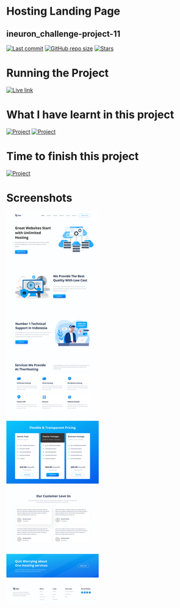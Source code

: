 # Hosting Landing Page
## ineuron_challenge-project-11

[![Last commit](https://img.shields.io/github/last-commit/iamkabilash/ineuron_challenge-project-11?style=flat-square)](#)
[![GitHub repo size](https://img.shields.io/github/repo-size/iamkabilash/ineuron_challenge-project-11?style=flat-square)](#)
[![Stars](https://img.shields.io/github/stars/iamkabilash/ineuron_challenge-project-11?style=social)](#)

# Running the Project
[![Live link](https://img.shields.io/badge/Live%20link-Click%20here-blue?style=for-the-badge&logo=appveyor)](https://merry-quokka-f5a944.netlify.app/)

# What I have learnt in this project
[![Project](https://img.shields.io/badge/HTML-red?style=for-the-badge&logo=appveyor)](#)
[![Project](https://img.shields.io/badge/CSS-blue?style=for-the-badge&logo=appveyor)](#)

# Time to finish this project
[![Project](https://img.shields.io/badge/Time%20to%20finish%20the%20project-3%20Hours%2030%20Minutes-green?style=for-the-badge&logo=appveyor)](#)

# Screenshots
![](./thumbnail.png)
